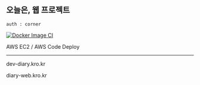 ## 오늘은, 웹 프로젝트

`auth : corner`

[![Docker Image CI](https://github.com/Eight-Corner/diary_web_api/actions/workflows/docker-image.yml/badge.svg?branch=Dev1)](https://github.com/Eight-Corner/diary_web_api/actions/workflows/docker-image.yml)

AWS EC2 / AWS Code Deploy 


---

dev-diary.kro.kr


diary-web.kro.kr
